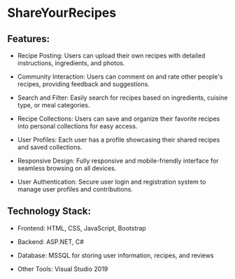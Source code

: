 # ShareYourRecipes

## Features:

- Recipe Posting: Users can upload their own recipes with detailed instructions, ingredients, and photos.

- Community Interaction: Users can comment on and rate other people's recipes, providing feedback and suggestions.

- Search and Filter: Easily search for recipes based on ingredients, cuisine type, or meal categories.

- Recipe Collections: Users can save and organize their favorite recipes into personal collections for easy access.

- User Profiles: Each user has a profile showcasing their shared recipes and saved collections.

- Responsive Design: Fully responsive and mobile-friendly interface for seamless browsing on all devices.

- User Authentication: Secure user login and registration system to manage user profiles and contributions.


## Technology Stack:

- Frontend: HTML, CSS, JavaScript, Bootstrap

- Backend: ASP.NET, C#

- Database: MSSQL for storing user information, recipes, and reviews

- Other Tools: Visual Studio 2019
